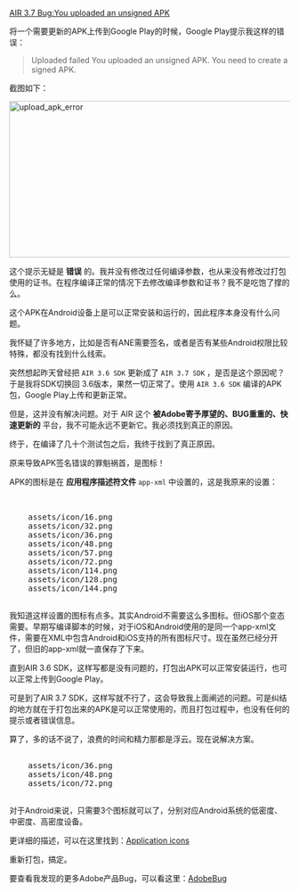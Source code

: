 [AIR 3.7 Bug:You uploaded an unsigned APK](http://zengrong.net/post/1838.htm)

将一个需要更新的APK上传到Google Play的时候，Google Play提示我这样的错误：

>Uploaded failed
>You uploaded an unsigned APK. You need to create a signed APK.

截图如下：

<img src="/wp-content/uploads/2013/04/upload_apk.png" alt="upload_apk_error" width="612" height="281" class="aligncenter size-full wp-image-1839" />

这个提示无疑是 **错误** 的。我并没有修改过任何编译参数，也从来没有修改过打包使用的证书。在程序编译正常的情况下去修改编译参数和证书？我不是吃饱了撑的么。

这个APK在Android设备上是可以正常安装和运行的，因此程序本身没有什么问题。

我怀疑了许多地方，比如是否有ANE需要签名，或者是否有某些Android权限比较特殊，都没有找到什么线索。
<!--more-->
突然想起昨天曾经把 `AIR 3.6 SDK` 更新成了 `AIR 3.7 SDK` ，是否是这个原因呢？于是我将SDK切换回 3.6版本，果然一切正常了。使用 `AIR 3.6 SDK` 编译的APK包，Google Play上传和更新正常。

但是，这并没有解决问题。对于 AIR 这个 **被Adobe寄予厚望的、BUG重重的、快速更新的** 平台，我不可能永远不更新它。我必须找到真正的原因。

终于，在编译了几十个测试包之后，我终于找到了真正原因。

原来导致APK签名错误的罪魁祸首，是图标！

APK的图标是在 **应用程序描述符文件** `app-xml` 中设置的，这是我原来的设置：

<pre lang="XML">
<!-- 此内容是AIR 的应用程序描述符文件的一部分 -->
<icon>
	<image16x16>assets/icon/16.png</image16x16>
	<image32x32>assets/icon/32.png</image32x32>
	<image36x36>assets/icon/36.png</image36x36>
	<image48x48>assets/icon/48.png</image48x48>
	<image57x57>assets/icon/57.png</image57x57>
	<image72x72>assets/icon/72.png</image72x72>
	<image114x114>assets/icon/114.png</image114x114>
	<image128x128>assets/icon/128.png</image128x128>
	<image144x144>assets/icon/144.png</image144x144>
</icon>
</pre>

我知道这样设置的图标有点多。其实Android不需要这么多图标。但iOS那个变态需要。早期写编译脚本的时候，对于iOS和Android使用的是同一个app-xml文件，需要在XML中包含Android和iOS支持的所有图标尺寸。现在虽然已经分开了，但旧的app-xml就一直保存了下来。

直到AIR 3.6 SDK，这样写都是没有问题的，打包出APK可以正常安装运行，也可以正常上传到Google Play。

可是到了AIR 3.7 SDK，这样写就不行了，这会导致我上面阐述的问题。可是纠结的地方就在于打包出来的APK是可以正常使用的，而且打包过程中，也没有任何的提示或者错误信息。

算了，多的话不说了，浪费的时间和精力那都是浮云。现在说解决方案。

<pre lang="XML">
<icon>
	<image36x36>assets/icon/36.png</image36x36>
	<image48x48>assets/icon/48.png</image48x48>
	<image72x72>assets/icon/72.png</image72x72>
</icon>
</pre>

对于Android来说，只需要3个图标就可以了，分别对应Android系统的低密度、中密度、高密度设备。

更详细的描述，可以在这里找到：[Application icons](http://help.adobe.com/en_US/air/build/WS901d38e593cd1bac1e63e3d129907d2886-8000.html)

重新打包，搞定。

要查看我发现的更多Adobe产品Bug，可以看这里：[AdobeBug](http://zengrong.net/post/tag/AdobeBug)
